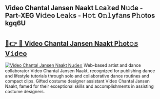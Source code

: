 ## Video Chantal Jansen Naakt L𝚎a𝚔ed N𝚞𝚍e - Part-XEG Vi𝚍𝚎o L𝚎a𝚔s - H𝚘𝚝 O𝚗𝚕yf𝚊ns P𝚑𝚘tos kgq6U

# <h2><a href="http://kf99g6d.oniu.top/?m=Video+Chantal+Jansen+Naakt">🔗👉 🔴 Video Chantal Jansen Naakt P𝚑ot𝚘𝚜 V𝚒d𝚎o</a></h2>

[![Video Chantal Jansen Naakt Nu𝚍e𝚜](https://i.imgur.com/0qMVB7G.gif)](http://kf99g6d.oniu.top/?m=Video+Chantal+Jansen+Naakt)
Web-based artist and dance collaborator Video Chantal Jansen Naakt, recognized for publishing dance and lifestyle tutorials through solo and collaborative dance routines and compact clips. Gifted costume designer assistant Video Chantal Jansen Naakt, famed for their exceptional skills and accomplishments in assisting costume designers.  
